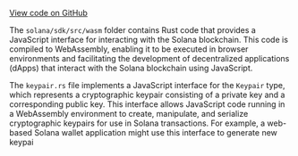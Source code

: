 [View code on GitHub](https://github.com/solana-labs/solana/tree/master/na/sdk/src/wasm)

The `solana/sdk/src/wasm` folder contains Rust code that provides a JavaScript interface for interacting with the Solana blockchain. This code is compiled to WebAssembly, enabling it to be executed in browser environments and facilitating the development of decentralized applications (dApps) that interact with the Solana blockchain using JavaScript.

The `keypair.rs` file implements a JavaScript interface for the `Keypair` type, which represents a cryptographic keypair consisting of a private key and a corresponding public key. This interface allows JavaScript code running in a WebAssembly environment to create, manipulate, and serialize cryptographic keypairs for use in Solana transactions. For example, a web-based Solana wallet application might use this interface to generate new keypai